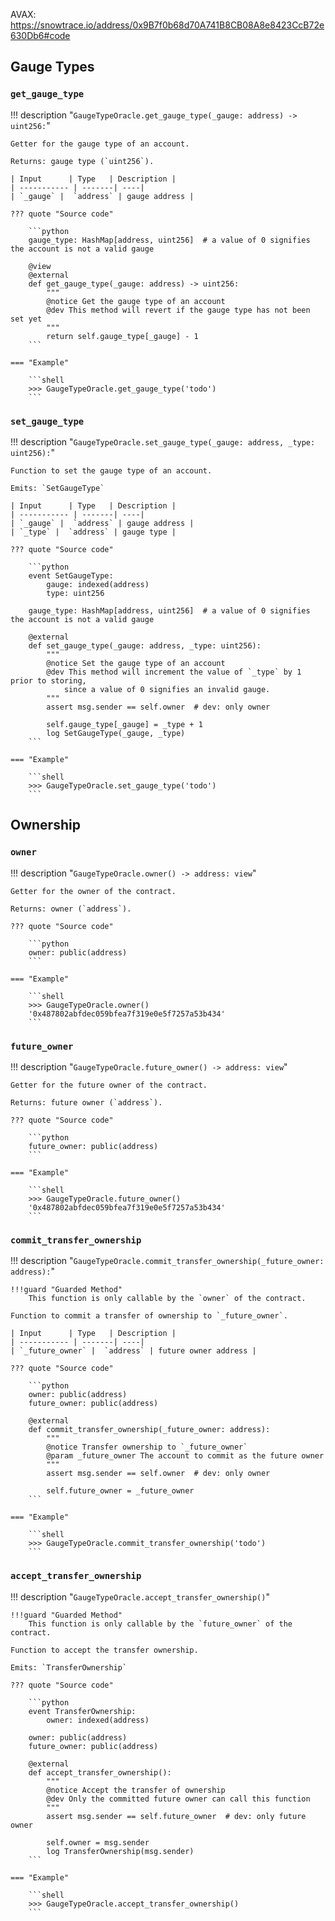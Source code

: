 AVAX: https://snowtrace.io/address/0x9B7f0b68d70A741B8CB08A8e8423CcB72e630Db6#code



## **Gauge Types**

### `get_gauge_type`
!!! description "`GaugeTypeOracle.get_gauge_type(_gauge: address) -> uint256:`"

    Getter for the gauge type of an account.

    Returns: gauge type (`uint256`).

    | Input      | Type   | Description |
    | ----------- | -------| ----|
    | `_gauge` |  `address` | gauge address |

    ??? quote "Source code"

        ```python
        gauge_type: HashMap[address, uint256]  # a value of 0 signifies the account is not a valid gauge

        @view
        @external
        def get_gauge_type(_gauge: address) -> uint256:
            """
            @notice Get the gauge type of an account
            @dev This method will revert if the gauge type has not been set yet
            """
            return self.gauge_type[_gauge] - 1
        ```

    === "Example"

        ```shell
        >>> GaugeTypeOracle.get_gauge_type('todo')
        ```


### `set_gauge_type`
!!! description "`GaugeTypeOracle.set_gauge_type(_gauge: address, _type: uint256):`"

    Function to set the gauge type of an account.

    Emits: `SetGaugeType`

    | Input      | Type   | Description |
    | ----------- | -------| ----|
    | `_gauge` |  `address` | gauge address |
    | `_type` |  `address` | gauge type |

    ??? quote "Source code"

        ```python
        event SetGaugeType:
            gauge: indexed(address)
            type: uint256

        gauge_type: HashMap[address, uint256]  # a value of 0 signifies the account is not a valid gauge

        @external
        def set_gauge_type(_gauge: address, _type: uint256):
            """
            @notice Set the gauge type of an account
            @dev This method will increment the value of `_type` by 1 prior to storing,
                since a value of 0 signifies an invalid gauge.
            """
            assert msg.sender == self.owner  # dev: only owner

            self.gauge_type[_gauge] = _type + 1
            log SetGaugeType(_gauge, _type)
        ```

    === "Example"

        ```shell
        >>> GaugeTypeOracle.set_gauge_type('todo')
        ```


## **Ownership**

### `owner`
!!! description "`GaugeTypeOracle.owner() -> address: view`"

    Getter for the owner of the contract.

    Returns: owner (`address`).

    ??? quote "Source code"

        ```python
        owner: public(address)
        ```

    === "Example"

        ```shell
        >>> GaugeTypeOracle.owner()
        '0x487802abfdec059bfea7f319e0e5f7257a53b434'
        ```


### `future_owner`
!!! description "`GaugeTypeOracle.future_owner() -> address: view`"

    Getter for the future owner of the contract.

    Returns: future owner (`address`).

    ??? quote "Source code"

        ```python
        future_owner: public(address)
        ```

    === "Example"

        ```shell
        >>> GaugeTypeOracle.future_owner()
        '0x487802abfdec059bfea7f319e0e5f7257a53b434'
        ```


### `commit_transfer_ownership`
!!! description "`GaugeTypeOracle.commit_transfer_ownership(_future_owner: address):`"

    !!!guard "Guarded Method"
        This function is only callable by the `owner` of the contract.

    Function to commit a transfer of ownership to `_future_owner`.

    | Input      | Type   | Description |
    | ----------- | -------| ----|
    | `_future_owner` |  `address` | future owner address |

    ??? quote "Source code"

        ```python
        owner: public(address)
        future_owner: public(address)

        @external
        def commit_transfer_ownership(_future_owner: address):
            """
            @notice Transfer ownership to `_future_owner`
            @param _future_owner The account to commit as the future owner
            """
            assert msg.sender == self.owner  # dev: only owner

            self.future_owner = _future_owner
        ```

    === "Example"

        ```shell
        >>> GaugeTypeOracle.commit_transfer_ownership('todo')
        ```


### `accept_transfer_ownership`
!!! description "`GaugeTypeOracle.accept_transfer_ownership()`"

    !!!guard "Guarded Method"
        This function is only callable by the `future_owner` of the contract.

    Function to accept the transfer ownership.

    Emits: `TransferOwnership`

    ??? quote "Source code"

        ```python
        event TransferOwnership:
            owner: indexed(address)

        owner: public(address)
        future_owner: public(address)

        @external
        def accept_transfer_ownership():
            """
            @notice Accept the transfer of ownership
            @dev Only the committed future owner can call this function
            """
            assert msg.sender == self.future_owner  # dev: only future owner

            self.owner = msg.sender
            log TransferOwnership(msg.sender)
        ```

    === "Example"

        ```shell
        >>> GaugeTypeOracle.accept_transfer_ownership()
        ```